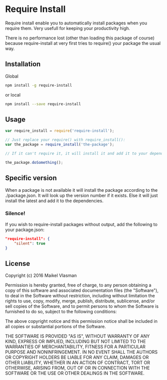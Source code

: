 # Require Install
Require install enable you to automatically install packages when you require them. Very usefull for keeping your productivity high.

There is no performance lost (other than loading this package of course) because require-install at very first tries to require() your package the usual way.

## Installation
Global
```bash
npm install -g require-install
```
or local
```bash
npm install --save require-install
```

## Usage
```javascript
var require_install = require('require-install');

// Just replace your require() with require_install():
var the_package = require_install('the-package');

// If it can't require it, it will install it and add it to your dependencies

the_package.doSomething();
```

## Specific version
When a package is not available it will install the package according to the ./package.json. It will look up the version number if it exists. Else it will just install the latest and add it to the dependencies.

### Silence!
If you wish to require-install packages without output, add the following to your package.json:
```json
"require-install": {
    "silent": true
}
```


## License
Copyright (c) 2016 Maikel Vlasman

Permission is hereby granted, free of charge, to any person obtaining a
copy of this software and associated documentation files (the "Software"),
to deal in the Software without restriction, including without limitation
the rights to use, copy, modify, merge, publish, distribute, sublicense,
and/or sell copies of the Software, and to permit persons to whom the
Software is furnished to do so, subject to the following conditions:

The above copyright notice and this permission notice shall be included in
all copies or substantial portions of the Software.

THE SOFTWARE IS PROVIDED "AS IS", WITHOUT WARRANTY OF ANY KIND, EXPRESS OR
IMPLIED, INCLUDING BUT NOT LIMITED TO THE WARRANTIES OF MERCHANTABILITY,
FITNESS FOR A PARTICULAR PURPOSE AND NONINFRINGEMENT. IN NO EVENT SHALL THE
AUTHORS OR COPYRIGHT HOLDERS BE LIABLE FOR ANY CLAIM, DAMAGES OR OTHER
LIABILITY, WHETHER IN AN ACTION OF CONTRACT, TORT OR OTHERWISE, ARISING
FROM, OUT OF OR IN CONNECTION WITH THE SOFTWARE OR THE USE OR OTHER
DEALINGS IN THE SOFTWARE.
